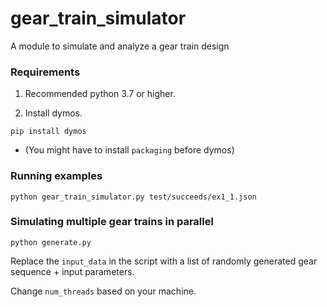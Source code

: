 # gear_train_simulator
A module to simulate and analyze a gear train design

<h3>Requirements</h3>

1. Recommended python 3.7 or higher.

2. Install dymos.
```
pip install dymos
```
* (You might have to install ```packaging``` before dymos)

<h3>Running examples</h3>

``` 
python gear_train_simulator.py test/succeeds/ex1_1.json
```

<h3>Simulating multiple gear trains in parallel</h3>

```
python generate.py
```
Replace the ```input_data``` in the script with a list of randomly generated gear sequence + input parameters.

Change ```num_threads``` based on your machine.
